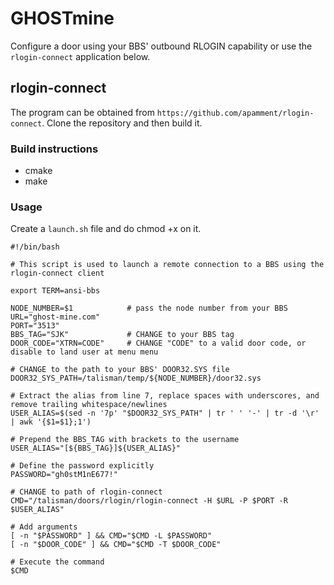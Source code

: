 # GHOSTmine

Configure a door using your BBS' outbound RLOGIN capability or use the `rlogin-connect` application below.

## rlogin-connect
The program can be obtained from `https://github.com/apamment/rlogin-connect`. Clone the repository and then build it.

### Build instructions
- cmake
- make

### Usage
Create a `launch.sh` file and do chmod +x on it.

```
#!/bin/bash

# This script is used to launch a remote connection to a BBS using the rlogin-connect client

export TERM=ansi-bbs

NODE_NUMBER=$1            # pass the node number from your BBS
URL="ghost-mine.com"
PORT="3513"
BBS_TAG="SJK"             # CHANGE to your BBS tag
DOOR_CODE="XTRN=CODE"     # CHANGE "CODE" to a valid door code, or disable to land user at menu menu

# CHANGE to the path to your BBS' DOOR32.SYS file
DOOR32_SYS_PATH=/talisman/temp/${NODE_NUMBER}/door32.sys

# Extract the alias from line 7, replace spaces with underscores, and remove trailing whitespace/newlines
USER_ALIAS=$(sed -n '7p' "$DOOR32_SYS_PATH" | tr ' ' '-' | tr -d '\r' | awk '{$1=$1};1')

# Prepend the BBS_TAG with brackets to the username
USER_ALIAS="[${BBS_TAG}]${USER_ALIAS}"

# Define the password explicitly
PASSWORD="gh0stM1nE677!"

# CHANGE to path of rlogin-connect
CMD="/talisman/doors/rlogin/rlogin-connect -H $URL -P $PORT -R $USER_ALIAS"

# Add arguments
[ -n "$PASSWORD" ] && CMD="$CMD -L $PASSWORD"
[ -n "$DOOR_CODE" ] && CMD="$CMD -T $DOOR_CODE"

# Execute the command
$CMD
```



